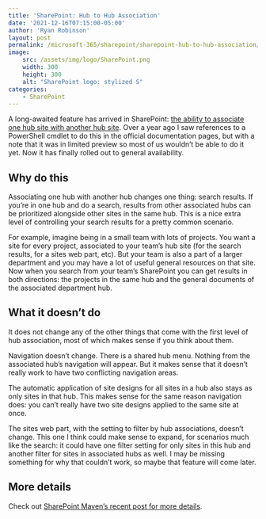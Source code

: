 ```yaml
---
title: 'SharePoint: Hub to Hub Association'
date: '2021-12-16T07:15:00-05:00'
author: 'Ryan Robinson'
layout: post
permalink: /microsoft-365/sharepoint/sharepoint-hub-to-hub-association/
image: 
    src: /assets/img/logo/SharePoint.png
    width: 300
    height: 300
    alt: "SharePoint logo: stylized S"
categories:
    - SharePoint
---
```


A long-awaited feature has arrived in SharePoint: [the ability to associate one hub site with another hub site](https://docs.microsoft.com/en-gb/SharePoint/hub-to-hub-association). Over a year ago I saw references to a PowerShell cmdlet to do this in the official documentation pages, but with a note that it was in limited preview so most of us wouldn’t be able to do it yet. Now it has finally rolled out to general availability.

## Why do this

Associating one hub with another hub changes one thing: search results. If you’re in one hub and do a search, results from other associated hubs can be prioritized alongside other sites in the same hub. This is a nice extra level of controlling your search results for a pretty common scenario.

For example, imagine being in a small team with lots of projects. You want a site for every project, associated to your team’s hub site (for the search results, for a sites web part, etc). But your team is also a part of a larger department and you may have a lot of useful general resources on that site. Now when you search from your team’s SharePoint you can get results in both directions: the projects in the same hub and the general documents of the associated department hub.

## What it doesn’t do

It does not change any of the other things that come with the first level of hub association, most of which makes sense if you think about them.

Navigation doesn’t change. There is a shared hub menu. Nothing from the associated hub’s navigation will appear. But it makes sense that it doesn’t really work to have two conflicting navigation areas.

The automatic application of site designs for all sites in a hub also stays as only sites in that hub. This makes sense for the same reason navigation does: you can’t really have two site designs applied to the same site at once.

The sites web part, with the setting to filter by hub associations, doesn’t change. This one I think could make sense to expand, for scenarios much like the search: it could have one filter setting for only sites in this hub and another filter for sites in associated hubs as well. I may be missing something for why that couldn’t work, so maybe that feature will come later.

## More details

Check out [SharePoint Maven’s recent post for more details](https://sharepointmaven.com/how-to-add-a-hub-to-another-hub-in-sharepoint-online/).
